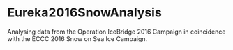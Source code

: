 # Eureka2016SnowAnalysis
Analysing data from the Operation IceBridge 2016 Campaign in coincidence with the ECCC 2016 Snow on Sea Ice Campaign.
